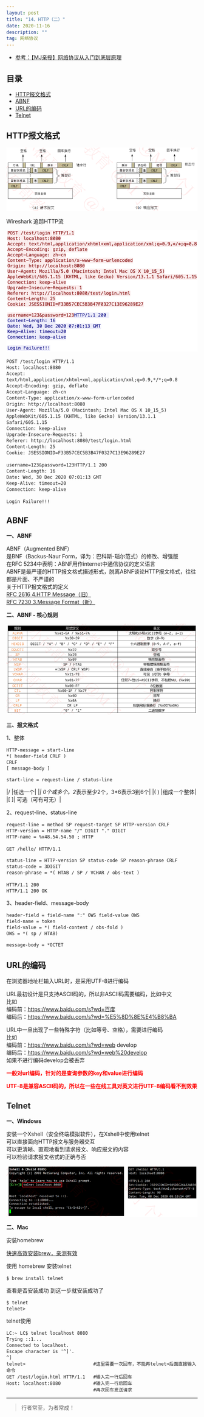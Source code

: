 ```yaml
---
layout: post
title: "14、HTTP（二）"
date: 2020-11-16
description: ""
tag: 网络协议
---
```




- [参考：【MJ亲授】网络协议从入门到底层原理](https://ke.qq.com/course/2900359)



## 目录

* [HTTP报文格式](#content1)
* [ABNF](#content2)
* [URL的编码](#content3)
* [Telnet](#content4)






<!-- ************************************************ -->
## <a id="content1"></a>HTTP报文格式

<img src="/images/Network/http1.png" alt="img">


Wireshark 追踪HTTP流

<img src="/images/Network/http2.png" alt="img">

```
POST /test/login HTTP/1.1
Host: localhost:8080
Accept: text/html,application/xhtml+xml,application/xml;q=0.9,*/*;q=0.8
Accept-Encoding: gzip, deflate
Accept-Language: zh-cn
Content-Type: application/x-www-form-urlencoded
Origin: http://localhost:8080
User-Agent: Mozilla/5.0 (Macintosh; Intel Mac OS X 10_15_5) AppleWebKit/605.1.15 (KHTML, like Gecko) Version/13.1.1 Safari/605.1.15
Connection: keep-alive
Upgrade-Insecure-Requests: 1
Referer: http://localhost:8080/test/login.html
Content-Length: 25
Cookie: JSESSIONID=F33B57CEC5B3B47F0327C13E96289E27

username=123&password=123HTTP/1.1 200 
Content-Length: 16
Date: Wed, 30 Dec 2020 07:01:13 GMT
Keep-Alive: timeout=20
Connection: keep-alive

Login Failure!!!
```


<!-- ************************************************ -->
## <a id="content2"></a>ABNF


**一、ABNF**

ABNF（Augmented BNF）      
是BNF（Backus-Naur Form，译为：巴科斯-瑙尔范式）的修改、增强版     
在RFC 5234中表明：ABNF用作internet中通信协议的定义语言     
ABNF是最严谨的HTTP报文格式描述形式，脱离ABNF谈论HTTP报文格式，往往都是片面、不严谨的     
关于HTTP报文格式的定义     
[RFC 2616 4.HTTP Message（旧）](https://tools.ietf.org/html/rfc2616#section-4)     
[RFC 7230 3.Message Format（新）](https://tools.ietf.org/html/rfc7230#section-3)     

**二、ABNF - 核心规则**

<img src="/images/Network/http3.png" alt="img">

**三、报文格式**

1、整体

```
HTTP-message = start-line      
*( header-field CRLF )      
CRLF      
[ message-body ]       
```

```
start-line = request-line / status-line
```

|/ |任选一个|
|*| 0个或多个。2*表示至少2个，3*6表示3到6个|
|( ) |组成一个整体|
|[ ]| 可选（可有可无）|


2、request-line、status-line

```
request-line = method SP request-target SP HTTP-version CRLF      
HTTP-version = HTTP-name "/" DIGIT "." DIGIT      
HTTP-name = %x48.54.54.50 ; HTTP  

GET /hello/ HTTP/1.1     
```


```
status-line = HTTP-version SP status-code SP reason-phrase CRLF      
status-code = 3DIGIT     
reason-phrase = *( HTAB / SP / VCHAR / obs-text )  

HTTP/1.1 200
HTTP/1.1 200 OK
```     

3、header-field、message-body

```
header-field = field-name ":" OWS field-value OWS
field-name = token
field-value = *( field-content / obs-fold )
OWS = *( sp / HTAB)

```

```
message-body = *OCTET
```


<!-- ************************************************ -->
## <a id="content3"></a>URL的编码

在浏览器地址栏输入URL时，是采用UTF-8进行编码    

URL最初设计是只支持ASCII码的，所以非ASCII码需要编码，比如中文           
比如       
编码前：https://www.baidu.com/s?wd=百度      
编码后：https://www.baidu.com/s?wd=%E5%8D%8E%E4%B8%BA       

URL中一旦出现了一些特殊字符（比如等号、空格），需要进行编码        
比如        
编码前：https://www.baidu.com/s?wd=web develop       
编码后：https://www.baidu.com/s?wd=web%20develop      
如果不进行编码develop会被丢弃

<span style="color:red;font-weight:bold">一般对url编码，针对的是查询参数的key和value进行编码</span>

<span style="color:red;font-weight:bold">UTF-8是兼容ASCII码的，所以在一些在线工具对英文进行UTF-8编码看不到效果</span>

<!-- ************************************************ -->
## <a id="content4"></a>Telnet

**一、Windows**

安装一个Xshell（安全终端模拟软件），在Xshell中使用telnet       
可以直接面向HTTP报文与服务器交互       
可以更清晰、直观地看到请求报文、响应报文的内容       
可以检验请求报文格式的正确与否       

<img src="/images/Network/http4.png" alt="img">

**二、Mac**

安装homebrew

[快速高效安装brew，亲测有效](https://www.cnblogs.com/joyce33/p/13376752.html)

使用 homebrew 安装telnet
```
$ brew install telnet
```

查看是否安装成功 到这一步就安装成功了
```
$ telnet
telnet> 
```

telnet使用

```
LC:~ LC$ telnet localhost 8080
Trying ::1...
Connected to localhost.
Escape character is '^]'.
^]
telnet>                         #这里需要一次回车，不能再telnet>后面直接输入命令
GET /test/login.html HTTP/1.1   #输入完一行后回车  
Host: localhost:8080            #输入完一行后回车
                                #再次回车发送请求
```







----------
>  行者常至，为者常成！


